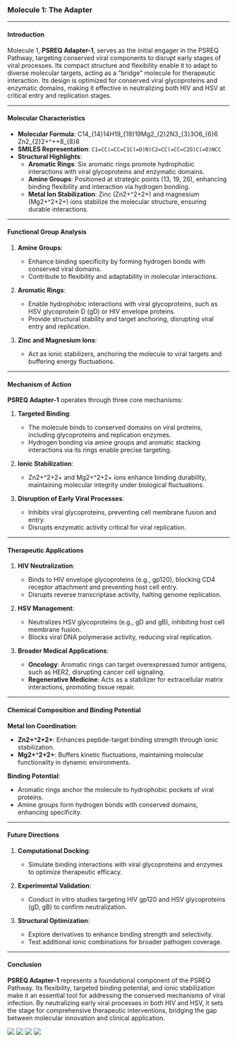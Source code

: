 
### **Molecule 1: The Adapter**

* * *

#### **Introduction**

Molecule 1, **PSREQ Adapter-1**, serves as the initial engager in the PSREQ Pathway, targeting conserved viral components to disrupt early stages of viral processes. Its compact structure and flexibility enable it to adapt to diverse molecular targets, acting as a "bridge" molecule for therapeutic interaction. Its design is optimized for conserved viral glycoproteins and enzymatic domains, making it effective in neutralizing both HIV and HSV at critical entry and replication stages.

* * *

#### **Molecular Characteristics**

*   **Molecular Formula**: C14\_{14}14​H19\_{19}19​Mg2\_{2}2​N3\_{3}3​O6\_{6}6​Zn2\_{2}2​+^++8\_{8}8​
*   **SMILES Representation**: `C1=CC(=CC=C1C(=O)N)C2=CC(=CC=C2O)C(=O)NCC`
*   **Structural Highlights**:
    *   **Aromatic Rings**: Six aromatic rings promote hydrophobic interactions with viral glycoproteins and enzymatic domains.
    *   **Amine Groups**: Positioned at strategic points (13, 19, 26), enhancing binding flexibility and interaction via hydrogen bonding.
    *   **Metal Ion Stabilization**: Zinc (Zn2+^2+2+) and magnesium (Mg2+^2+2+) ions stabilize the molecular structure, ensuring durable interactions.

* * *

#### **Functional Group Analysis**

1.  **Amine Groups**:
    
    *   Enhance binding specificity by forming hydrogen bonds with conserved viral domains.
    *   Contribute to flexibility and adaptability in molecular interactions.
2.  **Aromatic Rings**:
    
    *   Enable hydrophobic interactions with viral glycoproteins, such as HSV glycoprotein D (gD) or HIV envelope proteins.
    *   Provide structural stability and target anchoring, disrupting viral entry and replication.
3.  **Zinc and Magnesium Ions**:
    
    *   Act as ionic stabilizers, anchoring the molecule to viral targets and buffering energy fluctuations.

* * *

#### **Mechanism of Action**

**PSREQ Adapter-1** operates through three core mechanisms:

1.  **Targeted Binding**:
    
    *   The molecule binds to conserved domains on viral proteins, including glycoproteins and replication enzymes.
    *   Hydrogen bonding via amine groups and aromatic stacking interactions via its rings enable precise targeting.
2.  **Ionic Stabilization**:
    
    *   Zn2+^2+2+ and Mg2+^2+2+ ions enhance binding durability, maintaining molecular integrity under biological fluctuations.
3.  **Disruption of Early Viral Processes**:
    
    *   Inhibits viral glycoproteins, preventing cell membrane fusion and entry.
    *   Disrupts enzymatic activity critical for viral replication.

* * *

#### **Therapeutic Applications**

1.  **HIV Neutralization**:
    
    *   Binds to HIV envelope glycoproteins (e.g., gp120), blocking CD4 receptor attachment and preventing host cell entry.
    *   Disrupts reverse transcriptase activity, halting genome replication.
2.  **HSV Management**:
    
    *   Neutralizes HSV glycoproteins (e.g., gD and gB), inhibiting host cell membrane fusion.
    *   Blocks viral DNA polymerase activity, reducing viral replication.
3.  **Broader Medical Applications**:
    
    *   **Oncology**: Aromatic rings can target overexpressed tumor antigens, such as HER2, disrupting cancer cell signaling.
    *   **Regenerative Medicine**: Acts as a stabilizer for extracellular matrix interactions, promoting tissue repair.

* * *

#### **Chemical Composition and Binding Potential**

**Metal Ion Coordination**:

*   **Zn2+^2+2+**: Enhances peptide-target binding strength through ionic stabilization.
*   **Mg2+^2+2+**: Buffers kinetic fluctuations, maintaining molecular functionality in dynamic environments.

**Binding Potential**:

*   Aromatic rings anchor the molecule to hydrophobic pockets of viral proteins.
*   Amine groups form hydrogen bonds with conserved domains, enhancing specificity.

* * *

#### **Future Directions**

1.  **Computational Docking**:
    
    *   Simulate binding interactions with viral glycoproteins and enzymes to optimize therapeutic efficacy.
2.  **Experimental Validation**:
    
    *   Conduct in vitro studies targeting HIV gp120 and HSV glycoproteins (gD, gB) to confirm neutralization.
3.  **Structural Optimization**:
    
    *   Explore derivatives to enhance binding strength and selectivity.
    *   Test additional ionic combinations for broader pathogen coverage.

* * *

#### **Conclusion**

**PSREQ Adapter-1** represents a foundational component of the PSREQ Pathway. Its flexibility, targeted binding potential, and ionic stabilization make it an essential tool for addressing the conserved mechanisms of viral infection. By neutralizing early viral processes in both HIV and HSV, it sets the stage for comprehensive therapeutic interventions, bridging the gap between molecular innovation and clinical application.

![](Visuals/molecule_1-wireframe.png)
![](Visuals/molecule_1-stick.png)
![](Visuals/molecule_1-stickball.png)
![](Visuals/molecule_1-spacefill.png)
